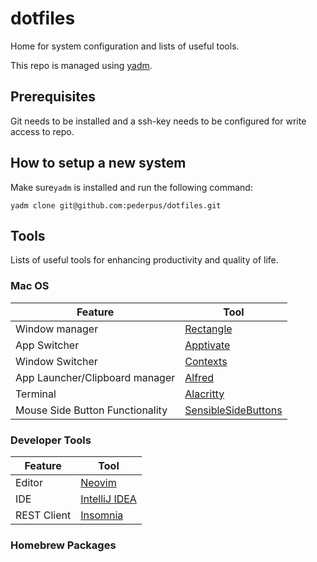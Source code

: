 # dotfiles

Home for system configuration and lists of useful tools.

This repo is managed using [yadm](https://yadm.io/).

## Prerequisites

Git needs to be installed and a ssh-key needs to be configured for write access to repo.

## How to setup a new system

Make sure`yadm` is installed and run the following command:

```
yadm clone git@github.com:pederpus/dotfiles.git
```

## Tools

Lists of useful tools for enhancing productivity and quality of life.

### Mac OS

| Feature                         | Tool                                                         |
| ------------------------------- | ------------------------------------------------------------ |
| Window manager                  | [Rectangle](https://rectangleapp.com/)                       |
| App Switcher                    | [Apptivate](http://www.apptivateapp.com/)                    |
| Window Switcher                 | [Contexts](https://contexts.co/)                             |
| App Launcher/Clipboard manager  | [Alfred](https://www.alfredapp.com/)                         |
| Terminal                        | [Alacritty](https://alacritty.org/)                          |
| Mouse Side Button Functionality | [SensibleSideButtons](https://sensible-side-buttons.archagon.net/) |

### Developer Tools

| Feature     | Tool                                             |
| ----------- | ------------------------------------------------ |
| Editor      | [Neovim](https://neovim.io/)                     |
| IDE         | [IntelliJ IDEA](https://www.jetbrains.com/idea/) |
| REST Client | [Insomnia](https://insomnia.rest/)               |

### Homebrew Packages

